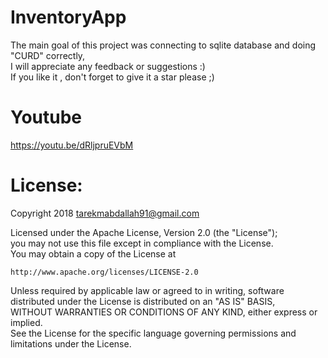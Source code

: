 # InventoryApp
The main goal of this project was connecting to sqlite database and doing "CURD" correctly,  
I will appreciate any feedback or suggestions :)      
If you like it , don't forget to give it a star please ;)

# Youtube
https://youtu.be/dRljpruEVbM

# License:

Copyright 2018  tarekmabdallah91@gmail.com

Licensed under the Apache License, Version 2.0 (the "License");  
you may not use this file except in compliance with the License.    
You may obtain a copy of the License at

    http://www.apache.org/licenses/LICENSE-2.0

Unless required by applicable law or agreed to in writing, software  
distributed under the License is distributed on an "AS IS" BASIS,  
WITHOUT WARRANTIES OR CONDITIONS OF ANY KIND, either express or implied.  
See the License for the specific language governing permissions and  
limitations under the License.
